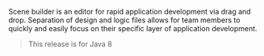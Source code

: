 Scene builder is an editor for rapid application development via drag and drop. Separation of 
design and logic files allows for team members to quickly and easily focus on their specific 
layer of application development.

> This release is for Java 8